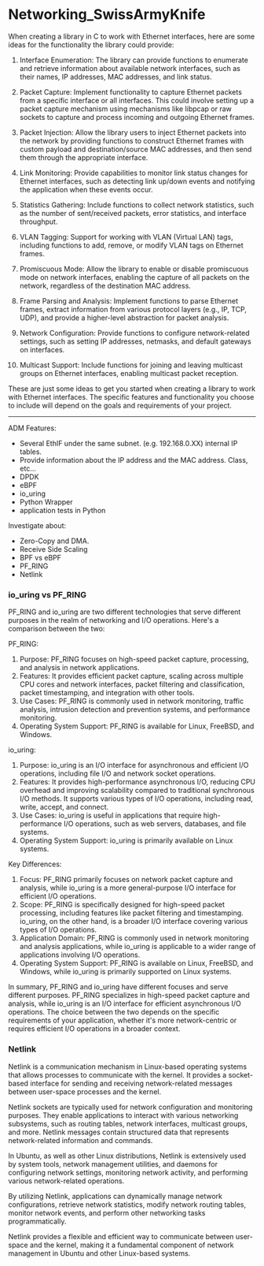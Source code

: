 # Networking_SwissArmyKnife

When creating a library in C to work with Ethernet interfaces, here are some ideas for the functionality the library could provide:

1. Interface Enumeration: The library can provide functions to enumerate and retrieve information about available network interfaces, such as their names, IP addresses, MAC addresses, and link status.

2. Packet Capture: Implement functionality to capture Ethernet packets from a specific interface or all interfaces. This could involve setting up a packet capture mechanism using mechanisms like libpcap or raw sockets to capture and process incoming and outgoing Ethernet frames.

3. Packet Injection: Allow the library users to inject Ethernet packets into the network by providing functions to construct Ethernet frames with custom payload and destination/source MAC addresses, and then send them through the appropriate interface.

4. Link Monitoring: Provide capabilities to monitor link status changes for Ethernet interfaces, such as detecting link up/down events and notifying the application when these events occur.

5. Statistics Gathering: Include functions to collect network statistics, such as the number of sent/received packets, error statistics, and interface throughput.

6. VLAN Tagging: Support for working with VLAN (Virtual LAN) tags, including functions to add, remove, or modify VLAN tags on Ethernet frames.

7. Promiscuous Mode: Allow the library to enable or disable promiscuous mode on network interfaces, enabling the capture of all packets on the network, regardless of the destination MAC address.

8. Frame Parsing and Analysis: Implement functions to parse Ethernet frames, extract information from various protocol layers (e.g., IP, TCP, UDP), and provide a higher-level abstraction for packet analysis.

9. Network Configuration: Provide functions to configure network-related settings, such as setting IP addresses, netmasks, and default gateways on interfaces.

10. Multicast Support: Include functions for joining and leaving multicast groups on Ethernet interfaces, enabling multicast packet reception.

These are just some ideas to get you started when creating a library to work with Ethernet interfaces. The specific features and functionality you choose to include will depend on the goals and requirements of your project.


----

ADM Features:
* Several EthIF under the same subnet. (e.g. 192.168.0.XX) internal IP tables.
* Provide information about the IP address and the MAC address. Class, etc...
* DPDK
* eBPF
* io_uring
* Python Wrapper
* application tests in Python

Investigate about:
* Zero-Copy and DMA.
* Receive Side Scaling
* BPF vs eBPF
* PF_RING
* Netlink


### io_uring vs PF_RING


PF_RING and io_uring are two different technologies that serve different purposes in the realm of networking and I/O operations. Here's a comparison between the two:

PF_RING:
1. Purpose: PF_RING focuses on high-speed packet capture, processing, and analysis in network applications.
2. Features: It provides efficient packet capture, scaling across multiple CPU cores and network interfaces, packet filtering and classification, packet timestamping, and integration with other tools.
3. Use Cases: PF_RING is commonly used in network monitoring, traffic analysis, intrusion detection and prevention systems, and performance monitoring.
4. Operating System Support: PF_RING is available for Linux, FreeBSD, and Windows.

io_uring:
1. Purpose: io_uring is an I/O interface for asynchronous and efficient I/O operations, including file I/O and network socket operations.
2. Features: It provides high-performance asynchronous I/O, reducing CPU overhead and improving scalability compared to traditional synchronous I/O methods. It supports various types of I/O operations, including read, write, accept, and connect.
3. Use Cases: io_uring is useful in applications that require high-performance I/O operations, such as web servers, databases, and file systems.
4. Operating System Support: io_uring is primarily available on Linux systems.

Key Differences:
1. Focus: PF_RING primarily focuses on network packet capture and analysis, while io_uring is a more general-purpose I/O interface for efficient I/O operations.
2. Scope: PF_RING is specifically designed for high-speed packet processing, including features like packet filtering and timestamping. io_uring, on the other hand, is a broader I/O interface covering various types of I/O operations.
3. Application Domain: PF_RING is commonly used in network monitoring and analysis applications, while io_uring is applicable to a wider range of applications involving I/O operations.
4. Operating System Support: PF_RING is available on Linux, FreeBSD, and Windows, while io_uring is primarily supported on Linux systems.

In summary, PF_RING and io_uring have different focuses and serve different purposes. PF_RING specializes in high-speed packet capture and analysis, while io_uring is an I/O interface for efficient asynchronous I/O operations. The choice between the two depends on the specific requirements of your application, whether it's more network-centric or requires efficient I/O operations in a broader context.

### Netlink

Netlink is a communication mechanism in Linux-based operating systems that allows processes to communicate with the kernel. It provides a socket-based interface for sending and receiving network-related messages between user-space processes and the kernel.

Netlink sockets are typically used for network configuration and monitoring purposes. They enable applications to interact with various networking subsystems, such as routing tables, network interfaces, multicast groups, and more. Netlink messages contain structured data that represents network-related information and commands.

In Ubuntu, as well as other Linux distributions, Netlink is extensively used by system tools, network management utilities, and daemons for configuring network settings, monitoring network activity, and performing various network-related operations.

By utilizing Netlink, applications can dynamically manage network configurations, retrieve network statistics, modify network routing tables, monitor network events, and perform other networking tasks programmatically.

Netlink provides a flexible and efficient way to communicate between user-space and the kernel, making it a fundamental component of network management in Ubuntu and other Linux-based systems.
